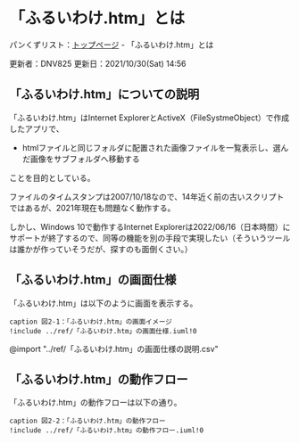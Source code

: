 # 「ふるいわけ.htm」とは

パンくずリスト：[トップページ](./トップページ.html) - 「ふるいわけ.htm」とは

更新者：DNV825
更新日：2021/10/30(Sat) 14:56

## 「ふるいわけ.htm」についての説明

「ふるいわけ.htm」はInternet ExplorerとActiveX（FileSystmeObject）で作成したアプリで、

- htmlファイルと同じフォルダに配置された画像ファイルを一覧表示し、選んだ画像をサブフォルダへ移動する

ことを目的としている。

ファイルのタイムスタンプは2007/10/18なので、14年近く前の古いスクリプトではあるが、2021年現在も問題なく動作する。

しかし、Windows 10で動作するInternet Explorerは2022/06/16（日本時間）にサポートが終了するので、同等の機能を別の手段で実現したい（そういうツールは誰かが作っていそうだが、探すのも面倒くさい。）

## 「ふるいわけ.htm」の画面仕様

「ふるいわけ.htm」は以下のように画面を表示する。

```plantuml
caption 図2-1：「ふるいわけ.htm」の画面イメージ
!include ../ref/「ふるいわけ.htm」の画面仕様.iuml!0
```

@import "../ref/「ふるいわけ.htm」の画面仕様の説明.csv"

## 「ふるいわけ.htm」の動作フロー

「ふるいわけ.htm」の動作フローは以下の通り。

```plantuml
caption 図2-2：「ふるいわけ.htm」の動作フロー
!include ../ref/「ふるいわけ.htm」の動作フロー.iuml!0
```
